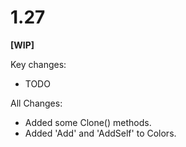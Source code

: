 # 1.27

**[WIP]**

Key changes:

- TODO

All Changes:

- Added some Clone() methods.
- Added 'Add' and 'AddSelf' to Colors.